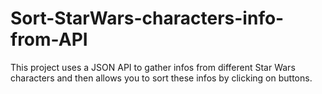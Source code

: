 # Sort-StarWars-characters-info-from-API

This project uses a JSON API to gather infos from different Star Wars characters and then allows you to sort these infos by clicking on buttons.
